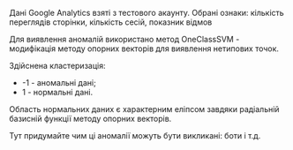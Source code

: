 Дані Google Analytics взяті з тестового акаунту.
Обрані ознаки: кількість переглядів сторінки, кількість сесій, показник відмов

Для виявлення аномалій використано метод OneClassSVM - модифікація методу опорних векторів для виявлення нетипових точок.

Здійснена кластеризація:
* -1 - аномальні дані;
* 1 - нормальні дані.

Область нормальних даних є характерним еліпсом завдяки радіальній базисній функції методу опорних векторів.

Тут придумайте чим ці аномалії можуть бути викликані: боти і т.д.